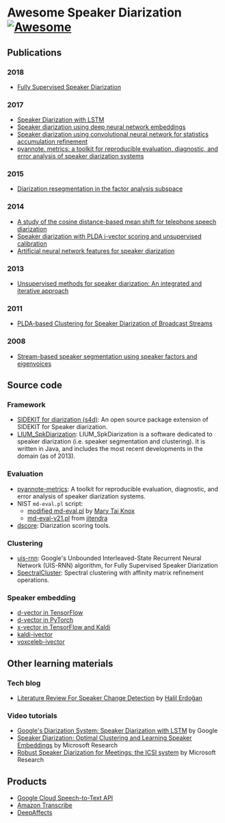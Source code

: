 # Awesome Speaker Diarization [![Awesome](https://cdn.rawgit.com/sindresorhus/awesome/d7305f38d29fed78fa85652e3a63e154dd8e8829/media/badge.svg)](https://github.com/sindresorhus/awesome)

## Publications

### 2018

* [Fully Supervised Speaker Diarization](https://arxiv.org/abs/1810.04719)

### 2017

* [Speaker Diarization with LSTM](https://arxiv.org/abs/1710.10468)
* [Speaker diarization using deep neural network embeddings](http://danielpovey.com/files/2017_icassp_diarization_embeddings.pdf)
* [Speaker diarization using convolutional neural network for statistics accumulation refinement](https://pdfs.semanticscholar.org/35c4/0fde977932d8a3cd24f5a1724c9dbca8b38d.pdf)
* [pyannote. metrics: a toolkit for reproducible evaluation, diagnostic, and error analysis of speaker diarization systems](https://www.isca-speech.org/archive/Interspeech_2017/pdfs/0411.PDF)

### 2015

* [Diarization resegmentation in the factor analysis subspace](https://engineering.jhu.edu/hltcoe/wp-content/uploads/sites/92/2016/10/Sell_Garcia-Romero_2015A.pdf)

### 2014

* [A study of the cosine distance-based mean shift for telephone speech diarization](https://www.researchgate.net/profile/Patrick_Kenny/publication/260661427_A_Study_of_the_Cosine_Distance-Based_Mean_Shift_for_Telephone_Speech_Diarization/links/0c96053270d2eaa133000000.pdf)
* [Speaker diarization with PLDA i-vector scoring and unsupervised calibration](https://ieeexplore.ieee.org/abstract/document/7078610)
* [Artificial neural network features for speaker diarization](https://ieeexplore.ieee.org/abstract/document/7078608)

### 2013
* [Unsupervised methods for speaker diarization: An integrated and iterative approach](http://groups.csail.mit.edu/sls/publications/2013/Shum_IEEE_Oct-2013.pdf)

### 2011

* [PLDA-based Clustering for Speaker Diarization of Broadcast Streams](https://pdfs.semanticscholar.org/0175/a752c5c72cadc7c0b899fd15f2f6b93c3335.pdf)

### 2008

* [Stream-based speaker segmentation using speaker factors and eigenvoices](https://www.researchgate.net/profile/Pietro_Laface/publication/224313019_Stream-based_speaker_segmentation_using_speaker_factors_and_eigenvoices/links/5770fe8608ae10de639dc121.pdf)

## Source code

### Framework

* [SIDEKIT for diarization (s4d)](https://projets-lium.univ-lemans.fr/s4d/):
  An open source package extension of SIDEKIT for Speaker diarization.
* [LIUM_SpkDiarization](http://www-lium.univ-lemans.fr/diarization/doku.php/overview):
  LIUM_SpkDiarization is a software dedicated to speaker diarization
  (i.e. speaker segmentation and clustering). It is written in Java,
  and includes the most recent developments in the domain (as of 2013).

### Evaluation

* [pyannote-metrics](https://github.com/pyannote/pyannote-metrics): A toolkit
  for reproducible evaluation, diagnostic, and error analysis of speaker
  diarization systems.
* NIST `md-eval.pl` script:
  * [modified md-eval.pl](http://www1.icsi.berkeley.edu/~knoxm/dia/) by
    [Mary Tai Knox](http://www1.icsi.berkeley.edu/~knoxm)
  * [md-eval-v21.pl](https://github.com/jitendrab/btp/blob/master/c_code/single_diag_gaussian_no_viterbi/md-eval-v21.pl)
    from [jitendra](https://github.com/jitendrab)
* [dscore](https://github.com/nryant/dscore): Diarization scoring tools.


### Clustering

* [uis-rnn](https://github.com/google/uis-rnn): Google's
  Unbounded Interleaved-State Recurrent Neural Network (UIS-RNN) algorithm,
  for Fully Supervised Speaker Diarization
* [SpectralCluster](https://github.com/wq2012/SpectralCluster): Spectral
  clustering with affinity matrix refinement operations.

### Speaker embedding

* [d-vector in TensorFlow](https://github.com/Janghyun1230/Speaker_Verification)
* [d-vector in PyTorch](https://github.com/HarryVolek/PyTorch_Speaker_Verification)
* [x-vector in TensorFlow and Kaldi](https://github.com/hsn-zeinali/x-vector-kaldi-tf)
* [kaldi-ivector](https://github.com/idiap/kaldi-ivector)
* [voxceleb-ivector](https://github.com/swshon/voxceleb-ivector)

## Other learning materials

### Tech blog

* [Literature Review For Speaker Change Detection](https://hedonistrh.github.io/2018-07-09-Literature-Review-for-Speaker-Change-Detection/)
  by [Halil Erdoğan](https://github.com/hedonistrh)

### Video tutorials

* [Google's Diarization System: Speaker Diarization with LSTM](https://www.youtube.com/watch?v=pjxGPZQeeO4) by Google
* [Speaker Diarization: Optimal Clustering and Learning Speaker Embeddings](https://www.youtube.com/watch?v=vcyB8xb1-ys) by Microsoft Research
* [Robust Speaker Diarization for Meetings: the ICSI system](https://www.youtube.com/watch?v=kEcUcfLmIS0) by Microsoft Research

## Products

* [Google Cloud Speech-to-Text API](https://cloud.google.com/speech-to-text/docs/multiple-voices)
* [Amazon Transcribe](https://aws.amazon.com/transcribe/)
* [DeepAffects](https://www.deepaffects.com/diarization-api/)
